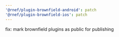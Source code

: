 ```yaml
---
'@rnef/plugin-brownfield-android': patch
'@rnef/plugin-brownfield-ios': patch
---
```


fix: mark brownfield plugins as public for publishing
